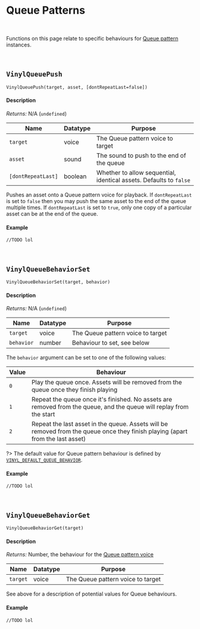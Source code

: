 # Queue Patterns

&nbsp;

Functions on this page relate to specific behaviours for [Queue pattern](Terminology) instances.

&nbsp;

## `VinylQueuePush`

`VinylQueuePush(target, asset, [dontRepeatLast=false])`

<!-- tabs:start -->

#### **Description**

*Returns:* N/A (`undefined`)

|Name              |Datatype|Purpose                                                           |
|------------------|--------|------------------------------------------------------------------|
|`target`          |voice   |The Queue pattern voice to target                                 |
|`asset`           |sound   |The sound to push to the end of the queue                         |
|`[dontRepeatLast]`|boolean |Whether to allow sequential, identical assets. Defaults to `false`|

Pushes an asset onto a Queue pattern voice for playback. If `dontRepeatLast` is set to `false` then you may push the same asset to the end of the queue multiple times. If `dontRepeatLast` is set to `true`, only one copy of a particular asset can be at the end of the queue.

#### **Example**

```gml
//TODO lol
```

<!-- tabs:end -->

&nbsp;

## `VinylQueueBehaviorSet`

`VinylQueueBehaviorSet(target, behavior)`

<!-- tabs:start -->

#### **Description**

*Returns:* N/A (`undefined`)

|Name      |Datatype|Purpose                          |
|----------|--------|---------------------------------|
|`target`  |voice   |The Queue pattern voice to target|
|`behavior`|number  |Behaviour to set, see below      |

The `behavior` argument can be set to one of the following values:

|Value|Behaviour                                                                                                                     |
|-----|------------------------------------------------------------------------------------------------------------------------------|
|`0`  |Play the queue once. Assets will be removed from the queue once they finish playing                                           |
|`1`  |Repeat the queue once it's finished. No assets are removed from the queue, and the queue will replay from the start           |
|`2`  |Repeat the last asset in the queue. Assets will be removed from the queue once they finish playing (apart from the last asset)|

?> The default value for Queue pattern behaviour is defined by [`VINYL_DEFAULT_QUEUE_BEHAVIOR`](Config-Macros).

#### **Example**

```gml
//TODO lol
```

<!-- tabs:end -->

&nbsp;

## `VinylQueueBehaviorGet`

`VinylQueueBehaviorGet(target)`

<!-- tabs:start -->

#### **Description**

*Returns:* Number, the behaviour for the [Queue pattern voice](Terminology)

|Name    |Datatype|Purpose                          |
|--------|--------|---------------------------------|
|`target`|voice   |The Queue pattern voice to target|

See above for a description of potential values for Queue behaviours.

#### **Example**

```gml
//TODO lol
```

<!-- tabs:end -->